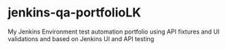 # jenkins-qa-portfolioLK
My Jenkins Environment test automation portfolio using API fixtures and UI validations and based on Jenkins UI and API testing
